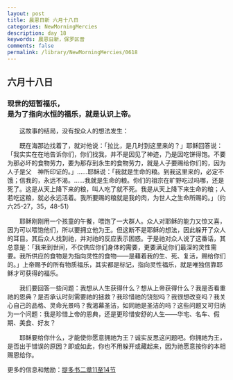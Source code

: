 ```yaml
---
layout: post
title: 晨恩日新 六月十八日
categories: NewMorningMercies
description: day 18
keywords: 晨恩日新，保罗区普
comments: false
permalink: /library/NewMorningMercies/0618
---
```


## 六月十八日

### 现世的短暂福乐， <br> 是为了指向水恒的福乐，就是认识上帝。

&emsp;&emsp;这故事的结局，没有按众人的想法发生：

&emsp;&emsp;既在海那边找着了，就对他说：「拉比，是几时到这里来的？」耶稣回答说：「我实实在在地告诉你们，你们找我，并不是因见了神迹，乃是因吃饼得饱。不要为那必坏的食物劳力，要为那存到永生的食物劳力，就是人子要赐给你们的，因为人子是父　神所印证的。」……耶稣说：「我就是生命的粮。到我这里来的，必定不饿；信我的，永远不渴。……我就是生命的粮。你们的祖宗在旷野吃过吗哪，还是死了。这是从天上降下来的粮，叫人吃了就不死。我是从天上降下来生命的粮；人若吃这粮，就必永远活着。我所要赐的粮就是我的肉，为世人之生命所赐的。」（约六25-27，35，48-51）

&emsp;&emsp;耶稣刚刚用一个孩童的午餐，喂饱了一大群人。众人对耶稣的能力又惊又喜，因为可以喂饱他们，所以要拥立他为王。但这断不是耶稣的想法，因此躲开了众人的耳目。其后众人找到祂，并对祂的反应表示困惑。于是祂对众人说了这番话，其总意是：「我来到世间，不仅供应你们身体的需要，更要满足你们最深的灵性需要。我所供应的食物是为指向灵性的食物——是藉着我的生、死、复活，赐给你们的。」上帝赐予的所有物质福乐，其实都是标记，指向灵性福乐，就是唯独信靠耶稣才可获得的福乐。

&emsp;&emsp;我们要回答一些问题：我想从人生获得什么？想从上帝获得什么？我是否看重祂的恩典？是否承认时刻需要祂的拯救？我珍惜祂的饶恕吗？我很想改变吗？我关心自己的品格、灵命光景吗？我渴幕圣洁，如同祂是圣洁的吗？这些问题又可归纳为一个问题：我是珍惜上帝的恩典，还是更珍惜安舒的人生——华宅、名车、假期、美食、好友？

&emsp;&emsp;耶稣要给你什么，才能使你愿意拥祂为王？诚实反思这问题吧。你拥祂为王，是否出于错误的原因？即或如此，你也不用躲开或藏起来，因为祂愿意按你的本相赐恩给你。

更多的信息和勉励：[提多书二章11至14节]()
